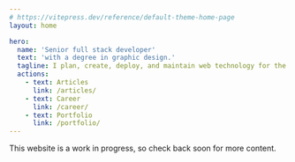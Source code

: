 ```yaml
---
# https://vitepress.dev/reference/default-theme-home-page
layout: home

hero:
  name: 'Senior full stack developer'
  text: 'with a degree in graphic design.'
  tagline: I plan, create, deploy, and maintain web technology for the public and private sector.
  actions:
    - text: Articles
      link: /articles/
    - text: Career
      link: /career/
    - text: Portfolio
      link: /portfolio/
---
```


This website is a work in progress, so check back soon for more content.

